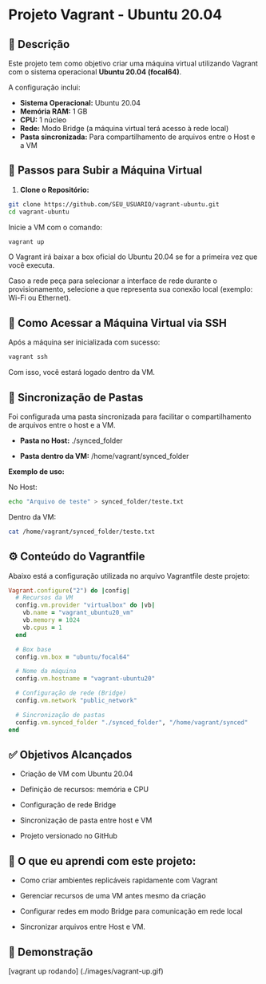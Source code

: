# Projeto Vagrant - Ubuntu 20.04

## 📌 Descrição

Este projeto tem como objetivo criar uma máquina virtual utilizando Vagrant com o sistema operacional **Ubuntu 20.04 (focal64)**.

A configuração inclui:

- **Sistema Operacional:** Ubuntu 20.04
- **Memória RAM:** 1 GB
- **CPU:** 1 núcleo
- **Rede:** Modo Bridge (a máquina virtual terá acesso à rede local)
- **Pasta sincronizada:** Para compartilhamento de arquivos entre o Host e a VM


## 🚀 Passos para Subir a Máquina Virtual

1. **Clone o Repositório:**

```bash
git clone https://github.com/SEU_USUARIO/vagrant-ubuntu.git
cd vagrant-ubuntu
```

Inicie a VM com o comando:
```bash
vagrant up
```

O Vagrant irá baixar a box oficial do Ubuntu 20.04 se for a primeira vez que você executa.

Caso a rede peça para selecionar a interface de rede durante o provisionamento, selecione a que representa sua conexão local (exemplo: Wi-Fi ou Ethernet).

## 🔑 Como Acessar a Máquina Virtual via SSH
Após a máquina ser inicializada com sucesso:
```bash
vagrant ssh
```

Com isso, você estará logado dentro da VM.

## 📂 Sincronização de Pastas
Foi configurada uma pasta sincronizada para facilitar o compartilhamento de arquivos entre o host e a VM.

- **Pasta no Host:** ./synced_folder

- **Pasta dentro da VM:** /home/vagrant/synced_folder

**Exemplo de uso:**

No Host:
```bash
echo "Arquivo de teste" > synced_folder/teste.txt
```

Dentro da VM:
```bash
cat /home/vagrant/synced_folder/teste.txt
```

## ⚙️ Conteúdo do Vagrantfile
Abaixo está a configuração utilizada no arquivo Vagrantfile deste projeto:

```ruby
Vagrant.configure("2") do |config|
  # Recursos da VM
  config.vm.provider "virtualbox" do |vb|
    vb.name = "vagrant_ubuntu20_vm"
    vb.memory = 1024
    vb.cpus = 1
  end

  # Box base
  config.vm.box = "ubuntu/focal64"

  # Nome da máquina
  config.vm.hostname = "vagrant-ubuntu20"

  # Configuração de rede (Bridge)
  config.vm.network "public_network"

  # Sincronização de pastas
  config.vm.synced_folder "./synced_folder", "/home/vagrant/synced"
end
```


## ✅ Objetivos Alcançados
- Criação de VM com Ubuntu 20.04

- Definição de recursos: memória e CPU

- Configuração de rede Bridge

- Sincronização de pasta entre host e VM

- Projeto versionado no GitHub

## 🧠 O que eu aprendi com este projeto:

- Como criar ambientes replicáveis rapidamente com Vagrant

- Gerenciar recursos de uma VM antes mesmo da criação

- Configurar redes em modo Bridge para comunicação em rede local

- Sincronizar arquivos entre Host e VM.


## 📸 Demonstração

[vagrant up rodando] (./images/vagrant-up.gif)
